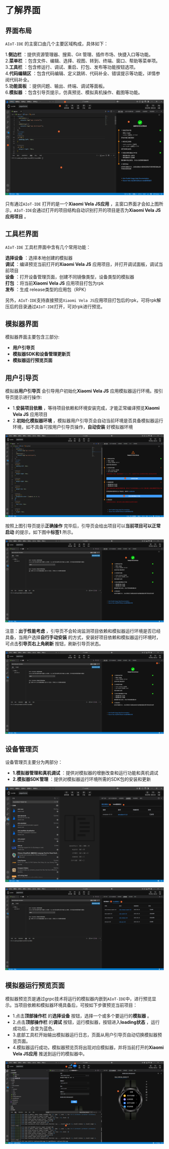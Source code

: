 <!-- 源地址: https://iot.mi.com/vela/quickapp/zh/tools/start/project.html -->

# 了解界面

## 界面布局

`AIoT-IDE` 的主窗口由几个主要区域构成，具体如下：

1.**侧边栏** ：提供资源管理器、搜索、Git 管理、插件市场、快捷入口等功能。  
2.**菜单栏** ：包含文件、编辑、选择、视图、转到、终端、窗口、帮助等菜单项。  
3.**工具栏** ：包含修运行、调试、重启、打包、发布等功能按钮选项。  
4.**代码编辑区** ：包含代码编辑、定义跳转、代码补全、错误提示等功能，详情参阅代码补全。  
5.**功能面板** ：提供问题、输出、终端、调试等面板。  
6.**模拟器** ：包含引导页提示，仿真预览、模拟真机操作、截图等功能。

![alt text](../../images/ide-tools.png)

只有通过`AIoT-IDE` 打开的是一个**Xiaomi Vela JS应用** ，主窗口界面才会如上图所示，`AIoT-IDE`会通过打开的项目结构自动识别打开的项目是否为**Xiaomi Vela JS应用项目** 。

## 工具栏界面

`AIoT-IDE` 工具栏界面中含有几个常用功能：

**选择设备** ：选择本地创建的模拟器  
**调试** ：编译预览当前打开的**Xiaomi Vela JS** 应用项目，并打开调试面板，调试当前项目  
**设备** ：打开设备管理页面，创建不同镜像类型，设备类型的模拟器  
**打包** ：将当前**Xiaomi Vela JS** 应用项目打包为rpk  
**发布** ：生成 release类型的应用包（RPK）

另外，`AIoT-IDE`支持直接预览`Xiaomi Vela JS`应用项目打包后的rpk，可将rpk解压后的目录通过`AIoT-IDE`打开，可对rpk进行预览。

## 模拟器界面

模拟器界面主要包含三部分:

  * **用户引导页**
  * **模拟器SDK和设备管理更新页**
  * **模拟器运行预览页面**

## 用户引导页

模拟器**用户引导页** 会引导用户初始化**Xiaomi Vela JS** 应用模拟器运行环境。按引导页提示进行操作:

  * 1.**安装项目依赖** ，等待项目依赖和环境安装完成，才能正常编译预览**Xiaomi Vela JS** 应用项目
  * 2.**初始化模拟器环境** ，模拟器用户引导页会自动当前环境是否具备模拟器运行环境，如不具备可按用户引导页操作，**自动安装** 好模拟器环境

![alt text](../../images/ide-warning.png)

按照上图引导页提示**正确操作** 完毕后，引导页会给出项目可以**当前项目可以正常启动** 的提示，如下图中**标签1** 所示。

![alt text](../../images/ide-success.png)

注意：**出于性能考虑** ，引导页不会轮询监测项目依赖和模拟器运行环境是否已经具备，当用户选择**自行手动安装** 的方式，安装好项目依赖和模拟器运行环境时，可点击**引导页右上角刷新** 按钮，刷新引导页状态。

![alt text](../../images/ide-sx.png)

## 设备管理页

设备管理页主要分为两部分：

  * **1.模拟器管理和真机调试** ：提供对模拟器的增删改查和运行功能和真机调试
  * **2.模拟器SDK管理** ：提供对模拟器运行环境所需的SDK包的安装和更新

![alt text](../../images/ide-emulator-1.png)

![alt text](../../images/ide-emulator-19.png)

## 模拟器运行预览页面

模拟器预览页是通过grpc技术将运行的模拟器内嵌到`AIoT-IDE`中，进行预览显示。当项目依赖和模拟器环境具备后，可按如下步骤预览当前项目：

  * 1.点击**顶部操作栏** 的**选择设备** 按钮，选择一个或多个要运行的**模拟器** 。
  * 2.点击****顶部操作栏**** 的**调试** 按钮，运行模拟器，按钮进入**loading状态** ，运行成功后，会变为蓝色。
  * 3.底部工具栏开始输出模拟器运行日志，页面从用户引导页自动切换模拟器预览页面。
  * 4.模拟器运行成功，模拟器预览页将出现对应模拟器，并将当前打开的**Xiaomi Vela JS应用** 推送到运行的模拟器中。

![alt text](../../images/ide-debugrun.png)
